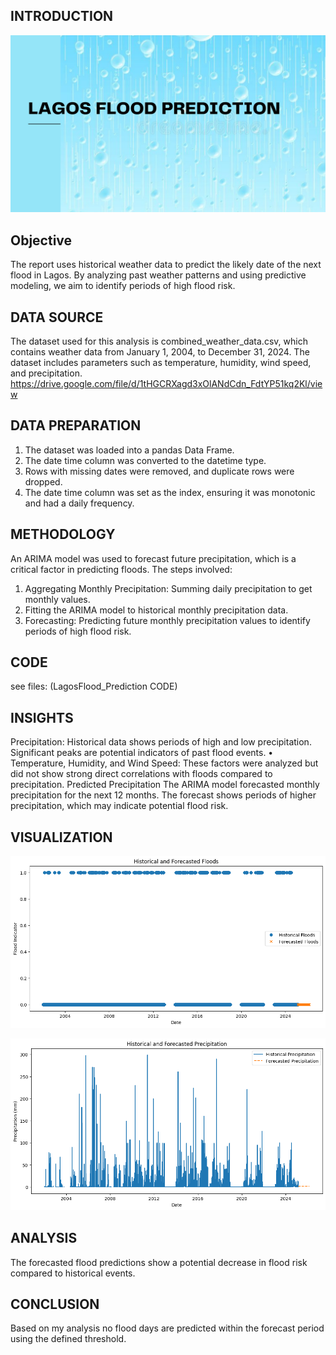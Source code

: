 ## INTRODUCTION
![](RainCoverPage.png)

## Objective

The report uses historical weather data to predict the likely date of the next flood in Lagos. By analyzing past weather patterns and using predictive modeling, we aim to identify periods of high flood risk.

## DATA SOURCE
The dataset used for this analysis is combined_weather_data.csv, which contains weather data from January 1, 2004, to December 31, 2024. The dataset includes parameters such as temperature, humidity, wind speed, and precipitation. https://drive.google.com/file/d/1tHGCRXagd3xOlANdCdn_FdtYP51kq2Kl/view

## DATA PREPARATION
1.	The dataset was loaded into a pandas Data Frame.
2.	The date time column was converted to the datetime type.
3.	Rows with missing dates were removed, and duplicate rows were dropped.
4.	The date time column was set as the index, ensuring it was monotonic and had a daily frequency.
   
## METHODOLOGY
An ARIMA model was used to forecast future precipitation, which is a critical factor in predicting floods. The steps involved:
1.	Aggregating Monthly Precipitation: Summing daily precipitation to get monthly values.
2.	 Fitting the ARIMA model to historical monthly precipitation data.
3.	Forecasting: Predicting future monthly precipitation values to identify periods of high flood risk.
   
## CODE
see files: (LagosFlood_Prediction CODE)

## INSIGHTS
Precipitation: Historical data shows periods of high and low precipitation. Significant peaks are potential indicators of past flood events.
•	Temperature, Humidity, and Wind Speed: These factors were analyzed but did not show strong direct correlations with floods compared to precipitation.
Predicted Precipitation
The ARIMA model forecasted monthly precipitation for the next 12 months. The forecast shows periods of higher precipitation, which may indicate potential flood risk.

## VISUALIZATION

![](Historicalandforcastedflood.png)

![](HistoricalandForcastedPrecipitation.png)

## ANALYSIS
The forecasted flood predictions show a potential decrease in flood risk compared to historical events.

## CONCLUSION
Based on my analysis no flood days are predicted within the forecast period using the defined threshold.


